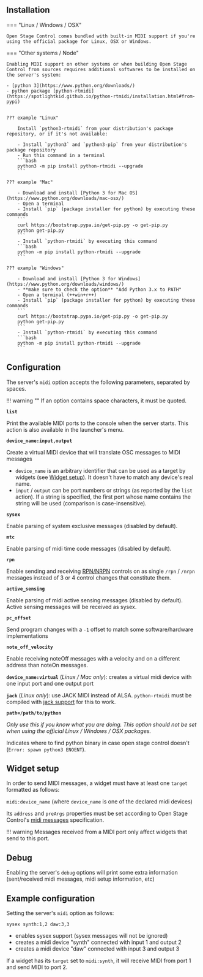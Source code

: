 ## Installation


=== "Linux / Windows / OSX"

    Open Stage Control comes bundled with built-in MIDI support if you're using the official package for Linux, OSX or Windows.


=== "Other systems / Node"

    Enabling MIDI support on other systems or when building Open Stage Control from sources requires additional softwares to be installed on the server's system:

    - [python 3](https://www.python.org/downloads/)
    - python package [python-rtmidi](https://spotlightkid.github.io/python-rtmidi/installation.html#from-pypi)


    ??? example "Linux"

        Install `python3-rtmidi` from your distribution's package repository, or if it's not available:

        - Install `python3` and `python3-pip` from your distribution's package repository
        - Run this command in a terminal
        ```bash
        python3 -m pip install python-rtmidi --upgrade
        ```

    ??? example "Mac"

        - Download and install [Python 3 for Mac OS](https://www.python.org/downloads/mac-osx/)
        - Open a terminal
        - Install `pip` (package installer for python) by executing these commands
        ```
        curl https://bootstrap.pypa.io/get-pip.py -o get-pip.py
        python get-pip.py
        ```
        - Install `python-rtmidi` by executing this command
        ```bash
        python -m pip install python-rtmidi --upgrade
        ```

    ??? example "Windows"

        - Download and install [Python 3 for Windows](https://www.python.org/downloads/windows/)
        - **make sure to check the option** "Add Python 3.x to PATH"
        - Open a terminal (++win+r++)
        - Install `pip` (package installer for python) by executing these commands
        ```
        curl https://bootstrap.pypa.io/get-pip.py -o get-pip.py
        python get-pip.py
        ```
        - Install `python-rtmidi` by executing this command
        ```bash
        python -m pip install python-rtmidi --upgrade
        ```

## Configuration

The server's `midi` option accepts the following parameters, separated by spaces.

!!! warning ""
    If an option contains space characters, it must be quoted.

**`list`**

Print the available MIDI ports to the console when the server starts. This action is also available in the launcher's menu.

**`device_name:input,output`**

Create a virtual MIDI device that will translate OSC messages to MIDI messages

- `device_name` is an arbitrary identifier that can be used as a target by widgets (see [Widget setup](#widget-setup)). It doesn't have to match any device's real name.
- `input` / `output` can be port numbers or strings (as reported by the `list` action). If a string is specified, the first port whose name contains the string will be used (comparison is case-insensitive).

**`sysex`**

Enable parsing of system exclusive messages (disabled by default).

**`mtc`**

Enable parsing of midi time code messages (disabled by default).

**`rpn`**

Enable sending and receiving [RPN/NRPN](https://en.wikipedia.org/wiki/NRPN) controls on as single `/rpn` / `/nrpn` messages instead of 3 or 4 control changes that constitute them.


**`active_sensing`**

Enable parsing of midi active sensing messages (disabled by default). Active sensing messages will be received as sysex.

**`pc_offset`**

Send program changes with a `-1` offset to match some software/hardware implementations

**`note_off_velocity`**

Enable receiving noteOff messages with a velocity and on a different address than noteOn messages.


**`device_name:virtual`** (*Linux / Mac only*): creates a virtual midi device with one input port and one output port


**`jack`** (*Linux only*): use JACK MIDI instead of ALSA. `python-rtmidi` must be compiled with [jack support](https://spotlightkid.github.io/python-rtmidi/installation.html#linux) for this to work.


**`path=/path/to/python`**

*Only use this if you know what you are doing. This option should not be set when using the official Linux / Windows / OSX packages.*

Indicates where to find python binary in case open stage control doesn't (`Error: spawn python3 ENOENT`).


## Widget setup

In order to send MIDI messages, a widget must have at least one `target` formatted as follows:

`midi:device_name` (where `device_name` is one of the declared midi devices)

Its `address` and `preArgs` properties must be set according to Open Stage Control's [midi messages](../midi-messages) specification.

!!! warning
    Messages received from a MIDI port only affect widgets that send to this port.

## Debug

Enabling the server's `debug` options will print some extra information (sent/received midi messages, midi setup information, etc)

## Example configuration

Setting the server's `midi` option as follows:

```
sysex synth:1,2 daw:3,3
```

- enables sysex support (sysex messages will not be ignored)
- creates a midi device "synth" connected with input 1 and output 2
- creates a midi device "daw" connected with input 3 and output 3

If a widget has its `target` set to `midi:synth`, it will receive MIDI from port 1 and send MIDI to port 2.

